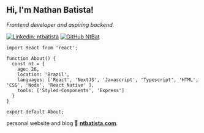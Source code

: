 <h2> Hi, I'm Nathan Batista!</h2

<p><em>Frontend developer and aspiring backend.</em></p>

[![Linkedin: ntbatista](https://img.shields.io/badge/-ntbatista-blue?style=flat-square&logo=Linkedin&logoColor=white&link=https://www.linkedin.com/in/ntbatista/)](https://www.linkedin.com/in/ntbatista/)
[![GitHub NtBat](https://img.shields.io/github/followers/NtBat?label=follow&style=social)](https://github.com/Ntbat)

```JSX
import React from 'react';

function About() {
  const nt = { 
    age: 26,
    location: 'Brazil',
    languages: ['React', 'NextJS', 'Javascript', 'Typescript', 'HTML', 'CSS', 'Node', 'React Native' ],
    tools: ['Styled-Components', 'Express']
  }
}

export default About;
```

personal website and blog 📝 [**ntbatista.com**](https://ntbatista.com). 
